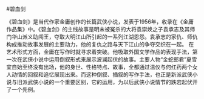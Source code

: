 #碧血剑

《碧血剑》是当代作家金庸创作的长篇武侠小说，发表于1956年，收录在《金庸作品集》中。《碧血剑》的主线故事是明末被冤杀的大将袁崇焕之子袁承志及其师门华山派义助闯王，夺取大明江山所引起的一系列江湖恩怨。袁承志的家仇、师仇构成推动故事发展的主要动力，他的复仇之路与天下江山的争夺交织在一起。 
在艺术形式方面，金庸在写作时就寻求着突破。他吸取外国文学作品的表现手法，第一次在武侠小说中运用倒叙形式来展示波澜起伏的故事。主要人物“金蛇郎君”夏雪宜自始至终没有出场，他的身世、性格特点、故事，全都通过温仪与何红药两个女人动情的回叙和追忆展现出来。而这种倒叙、插叙的写作手法，也正是新派武侠小说与旧派武侠小说的一个重要区别，它的运用，为以后武侠小说情节的跌宕起伏开了一个先例。